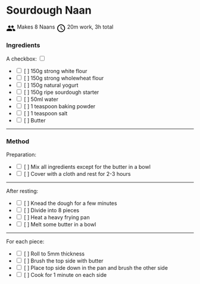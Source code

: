 # Sourdough Naan

<img align="top" width="25" height="25" src="./icons/people.svg"> Makes 8 Naans
<img align="top" width="25" height="25" src="./icons/clock.svg"> 20m work, 3h total

### Ingredients

A checkbox: <input type="checkbox">

- <input type="checkbox"> [ ] 150g strong white flour
- <input type="checkbox"> [ ] 150g strong wholewheat flour
- <input type="checkbox"> [ ] 150g natural yogurt
- <input type="checkbox"> [ ] 150g ripe sourdough starter
- <input type="checkbox"> [ ] 50ml water
- <input type="checkbox"> [ ] 1 teaspoon baking powder
- <input type="checkbox"> [ ] 1 teaspoon salt
- <input type="checkbox"> [ ] Butter

---
### Method

Preparation:

- <input type="checkbox"> [ ] Mix all ingredients except for the butter in a bowl
- <input type="checkbox"> [ ] Cover with a cloth and rest for 2-3 hours

---
After resting:

- <input type="checkbox"> [ ] Knead the dough for a few minutes
- <input type="checkbox"> [ ] Divide into 8 pieces
- <input type="checkbox"> [ ] Heat a heavy frying pan
- <input type="checkbox"> [ ] Melt some butter in a bowl

---
For each piece:

- <input type="checkbox"> [ ] Roll to 5mm thickness
- <input type="checkbox"> [ ] Brush the top side with butter
- <input type="checkbox"> [ ] Place top side down in the pan and brush the other side
- <input type="checkbox"> [ ] Cook for 1 minute on each side
